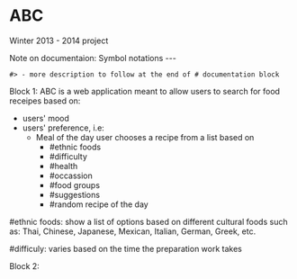 ABC
===

Winter 2013 - 2014 project

Note on documentaion: 
    Symbol notations ---
    
    #> - more description to follow at the end of # documentation block

Block 1:
   ABC is a web application meant to allow users to search for food receipes based on:
   * users' mood
   * users' preference, i.e:
      - Meal of the day
        user chooses a recipe from a list based on
         - #ethnic foods
         - #difficulty
         - #health
         - #occassion
         - #food groups
         - #suggestions
         - #random recipe of the day

#ethnic foods: show a list of options based on different cultural foods such as: Thai,
Chinese, Japanese, Mexican, Italian, German, Greek, etc.

#difficuly: varies based on the time the preparation work takes



Block 2:
